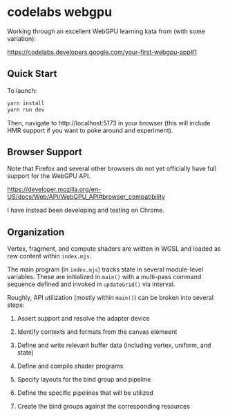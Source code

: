 # codelabs webgpu

Working through an excellent WebGPU learning kata from (with some variation):

https://codelabs.developers.google.com/your-first-webgpu-app#1

## Quick Start

To launch:

```sh
yarn install
yarn run dev
```

Then, navigate to http://localhost:5173 in your browser (this will include HMR support if you want to poke around and experiment).

## Browser Support

Note that Firefox and several other browsers do not yet officially have full support for the WebGPU API.

https://developer.mozilla.org/en-US/docs/Web/API/WebGPU_API#browser_compatibility

I have instead been developing and testing on Chrome.

## Organization

Vertex, fragment, and compute shaders are written in WGSL and loaded as raw content within `index.mjs`.

The main program (in `index.mjs`) tracks state in several module-level variables. These are initialized in `main()` with a multi-pass command sequence defined and invoked in `updateGrid()` via interval.

Roughly, API utilization (mostly within `main()`) can be broken into several steps:

1. Assert support and resolve the adapter device

1. Identify contexts and formats from the canvas elemeent

1. Define and write relevant buffer data (including vertex, uniform, and state)

1. Define and compile shader programs

1. Specify layouts for the bind group and pipeline

1. Define the specific pipelines that will be utilized

1. Create the bind groups against the corresponding resources
